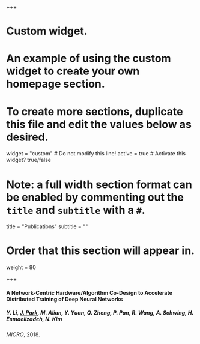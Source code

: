 +++
# Custom widget.
# An example of using the custom widget to create your own homepage section.
# To create more sections, duplicate this file and edit the values below as desired.
widget = "custom"  # Do not modify this line!
active = true  # Activate this widget? true/false

# Note: a full width section format can be enabled by commenting out the `title` and `subtitle` with a `#`.
title = "Publications"
subtitle = ""

# Order that this section will appear in.
weight = 80

+++

#### A Network-Centric Hardware/Algorithm Co-Design to Accelerate Distributed Training of Deep Neural Networks
##### Y. Li, <u>J. Park</u>, M. Alian, Y. Yuan, Q. Zheng, P. Pan, R. Wang, A. Schwing, H. Esmaeilzadeh, N. Kim
*MICRO*, 2018.
